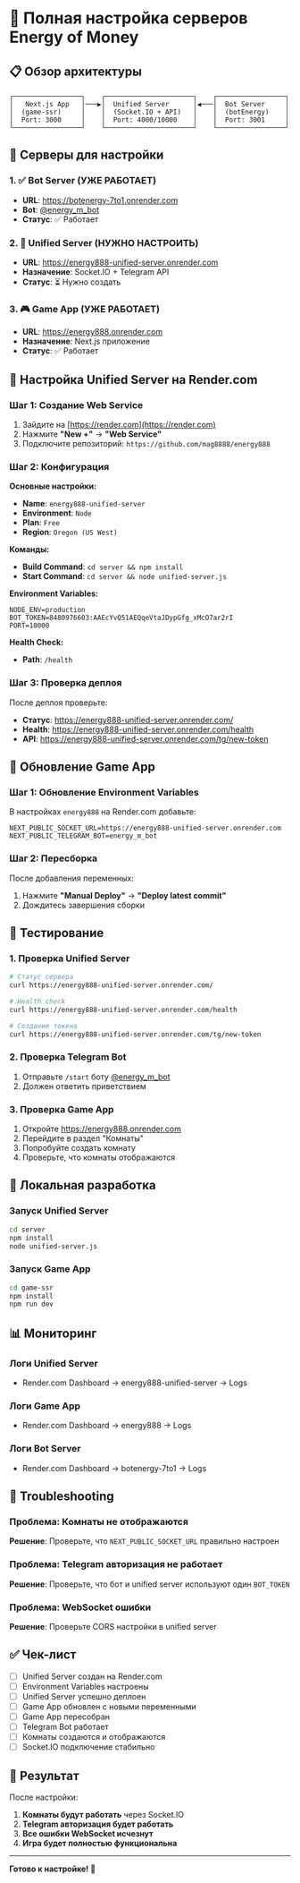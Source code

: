 # 🚀 Полная настройка серверов Energy of Money

## 📋 Обзор архитектуры

```
┌─────────────────┐    ┌──────────────────────┐    ┌─────────────────┐
│   Next.js App   │───▶│  Unified Server      │◀───│  Bot Server     │
│  (game-ssr)     │    │  (Socket.IO + API)   │    │  (botEnergy)    │
│  Port: 3000     │    │  Port: 4000/10000    │    │  Port: 3001     │
└─────────────────┘    └──────────────────────┘    └─────────────────┘
```

## 🎯 Серверы для настройки

### 1. ✅ Bot Server (УЖЕ РАБОТАЕТ)
- **URL**: https://botenergy-7to1.onrender.com
- **Bot**: [@energy_m_bot](https://t.me/energy_m_bot)
- **Статус**: ✅ Работает

### 2. 🔧 Unified Server (НУЖНО НАСТРОИТЬ)
- **URL**: https://energy888-unified-server.onrender.com
- **Назначение**: Socket.IO + Telegram API
- **Статус**: ⏳ Нужно создать

### 3. 🎮 Game App (УЖЕ РАБОТАЕТ)
- **URL**: https://energy888.onrender.com
- **Назначение**: Next.js приложение
- **Статус**: ✅ Работает

## 🔧 Настройка Unified Server на Render.com

### Шаг 1: Создание Web Service

1. Зайдите на [https://render.com](https://render.com)
2. Нажмите **"New +"** → **"Web Service"**
3. Подключите репозиторий: `https://github.com/mag8888/energy888`

### Шаг 2: Конфигурация

**Основные настройки:**
- **Name**: `energy888-unified-server`
- **Environment**: `Node`
- **Plan**: `Free`
- **Region**: `Oregon (US West)`

**Команды:**
- **Build Command**: `cd server && npm install`
- **Start Command**: `cd server && node unified-server.js`

**Environment Variables:**
```
NODE_ENV=production
BOT_TOKEN=8480976603:AAEcYvQ51AEQqeVtaJDypGfg_xMcO7ar2rI
PORT=10000
```

**Health Check:**
- **Path**: `/health`

### Шаг 3: Проверка деплоя

После деплоя проверьте:
- **Статус**: https://energy888-unified-server.onrender.com/
- **Health**: https://energy888-unified-server.onrender.com/health
- **API**: https://energy888-unified-server.onrender.com/tg/new-token

## 🔗 Обновление Game App

### Шаг 1: Обновление Environment Variables

В настройках `energy888` на Render.com добавьте:
```
NEXT_PUBLIC_SOCKET_URL=https://energy888-unified-server.onrender.com
NEXT_PUBLIC_TELEGRAM_BOT=energy_m_bot
```

### Шаг 2: Пересборка

После добавления переменных:
1. Нажмите **"Manual Deploy"** → **"Deploy latest commit"**
2. Дождитесь завершения сборки

## 🧪 Тестирование

### 1. Проверка Unified Server
```bash
# Статус сервера
curl https://energy888-unified-server.onrender.com/

# Health check
curl https://energy888-unified-server.onrender.com/health

# Создание токена
curl https://energy888-unified-server.onrender.com/tg/new-token
```

### 2. Проверка Telegram Bot
1. Отправьте `/start` боту [@energy_m_bot](https://t.me/energy_m_bot)
2. Должен ответить приветствием

### 3. Проверка Game App
1. Откройте https://energy888.onrender.com
2. Перейдите в раздел "Комнаты"
3. Попробуйте создать комнату
4. Проверьте, что комнаты отображаются

## 🔧 Локальная разработка

### Запуск Unified Server
```bash
cd server
npm install
node unified-server.js
```

### Запуск Game App
```bash
cd game-ssr
npm install
npm run dev
```

## 📊 Мониторинг

### Логи Unified Server
- Render.com Dashboard → energy888-unified-server → Logs

### Логи Game App
- Render.com Dashboard → energy888 → Logs

### Логи Bot Server
- Render.com Dashboard → botenergy-7to1 → Logs

## 🚨 Troubleshooting

### Проблема: Комнаты не отображаются
**Решение**: Проверьте, что `NEXT_PUBLIC_SOCKET_URL` правильно настроен

### Проблема: Telegram авторизация не работает
**Решение**: Проверьте, что бот и unified server используют один `BOT_TOKEN`

### Проблема: WebSocket ошибки
**Решение**: Проверьте CORS настройки в unified server

## ✅ Чек-лист

- [ ] Unified Server создан на Render.com
- [ ] Environment Variables настроены
- [ ] Unified Server успешно деплоен
- [ ] Game App обновлен с новыми переменными
- [ ] Game App пересобран
- [ ] Telegram Bot работает
- [ ] Комнаты создаются и отображаются
- [ ] Socket.IO подключение стабильно

## 🎉 Результат

После настройки:
1. **Комнаты будут работать** через Socket.IO
2. **Telegram авторизация будет работать**
3. **Все ошибки WebSocket исчезнут**
4. **Игра будет полностью функциональна**

---
**Готово к настройке! 🚀**
